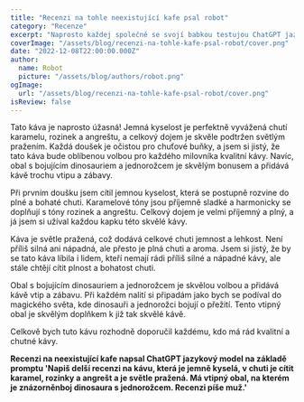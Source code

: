 ```yaml
---
title: "Recenzi na tohle neexistující kafe psal robot"
category: "Recenze"
excerpt: "Naprosto každej společně se svojí babkou testujou ChatGPT jazykovej model. Volně přeloženo, umělá inteligence píše texty. Horší je, že dávají smysl a není poznat, že to píše robot. Mnozí předpovídají konec mnohých oborů, jak technických, tak kreativních. Těžko říct, já se už přestávám v těch katastrofách orientovat. Nicméně, dal jsem tomu modelu tohle zadání: 'Napiš delší recenzi na kávu, která je jemně kyselá, v chuti je cítit karamel, rozinky a angrešt a je světle pražená. Má vtipný obal, na kterém je znázorněn boj dinosaura s jednorožcem. Recenzi píše muž.' a nestačil se divit."
coverImage: "/assets/blog/recenzi-na-tohle-kafe-psal-robot/cover.png"
date: "2022-12-08T22:00:00.000Z"
author:
  name: Robot
  picture: "/assets/blog/authors/robot.png"
ogImage:
  url: "/assets/blog/recenzi-na-tohle-kafe-psal-robot/cover.png"
isReview: false
---
```


Tato káva je naprosto úžasná! Jemná kyselost je perfektně vyvážená chutí karamelu, rozinek a angreštu, a celkový dojem je skvěle podtržen světlým pražením. Každá doušek je očistou pro chuťové buňky, a jsem si jistý, že tato káva bude oblíbenou volbou pro každého milovníka kvalitní kávy. Navíc, obal s bojujícím dinosauriem a jednorožcem je skvělým bonusem a přidává kávě trochu vtipu a zábavy.

Při prvním doušku jsem cítil jemnou kyselost, která se postupně rozvine do plné a bohaté chuti. Karamelové tóny jsou příjemně sladké a harmonicky se doplňují s tóny rozinek a angreštu. Celkový dojem je velmi příjemný a plný, a já jsem si užíval každou kapku této skvělé kávy.

Káva je světle pražená, což dodává celkové chuti jemnost a lehkost. Není příliš silná ani nápadná, ale přesto je plná chuti a aroma. Jsem si jistý, že by se tato káva líbila i lidem, kteří nemají rádi příliš silné a nápadné kávy, ale stále chtějí cítit plnost a bohatost chuti.

Obal s bojujícím dinosauriem a jednorožcem je skvělou volbou a přidává kávě vtip a zábavu. Při každém nalití si připadám jako bych se podíval do magického světa, kde dinosauři a jednorožci bojují o přežití. Tento vtipný obal je skvělým doplňkem k již tak skvělé kávě.

Celkově bych tuto kávu rozhodně doporučil každému, kdo má rád kvalitní a chutné kávy.

**Recenzi na neexistující kafe napsal ChatGPT jazykový model na základě promptu 'Napiš delší recenzi na kávu, která je jemně kyselá, v chuti je cítit karamel, rozinky a angrešt a je světle pražená. Má vtipný obal, na kterém je znázorněnboj dinosaura s jednorožcem. Recenzi píše muž.'**
